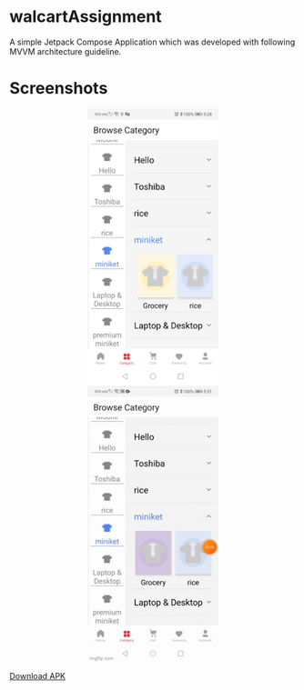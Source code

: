 # walcartAssignment

A simple Jetpack Compose Application which was developed with following MVVM architecture guideline. 

# Screenshots

<p align="center">
<img src="https://github.com/spporan/walcartAssignment/blob/master/screenshots/Screenshot_20220930_172853_poran.cse.walcartassignment.jpg" alt="drawing" width="230px"/> 
<img src="https://raw.githubusercontent.com/spporan/walcartAssignment/master/screenshots/6v8y14.gif" alt="drawing" width="230px" hspace="30"/>  
</p>

[Download APK](https://github.com/spporan/walcartAssignment/blob/master/apk/app-debug.apk)

